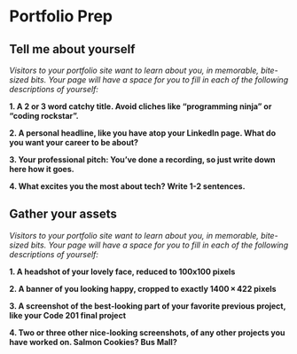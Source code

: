 # Portfolio Prep

## Tell me about yourself

*Visitors to your portfolio site want to learn about you, in memorable, bite-sized bits. Your page will have a space for you to fill in each of the following descriptions of yourself:*

**1. A 2 or 3 word catchy title. Avoid cliches like “programming ninja” or “coding rockstar”.**

**2. A personal headline, like you have atop your LinkedIn page. What do you want your career to be about?**

**3. Your professional pitch: You’ve done a recording, so just write down here how it goes.**

**4. What excites you the most about tech? Write 1-2 sentences.**

## Gather your assets

*Visitors to your portfolio site want to learn about you, in memorable, bite-sized bits. Your page will have a space for you to fill in each of the following descriptions of yourself:*

**1. A headshot of your lovely face, reduced to 100x100 pixels**

**2. A banner of you looking happy, cropped to exactly 1400 × 422 pixels**

**3. A screenshot of the best-looking part of your favorite previous project, like your Code 201 final project**

**4. Two or three other nice-looking screenshots, of any other projects you have worked on. Salmon Cookies? Bus Mall?**
